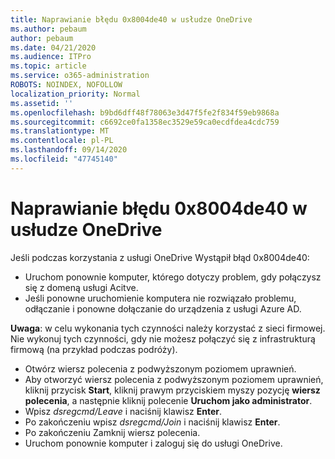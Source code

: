 ```yaml
---
title: Naprawianie błędu 0x8004de40 w usłudze OneDrive
ms.author: pebaum
author: pebaum
ms.date: 04/21/2020
ms.audience: ITPro
ms.topic: article
ms.service: o365-administration
ROBOTS: NOINDEX, NOFOLLOW
localization_priority: Normal
ms.assetid: ''
ms.openlocfilehash: b9bd6dff48f78063e3d47f5fe2f834f59eb9868a
ms.sourcegitcommit: c6692ce0fa1358ec3529e59ca0ecdfdea4cdc759
ms.translationtype: MT
ms.contentlocale: pl-PL
ms.lasthandoff: 09/14/2020
ms.locfileid: "47745140"
---
```

# <a name="fix-0x8004de40-error-in-onedrive"></a>Naprawianie błędu 0x8004de40 w usłudze OneDrive

Jeśli podczas korzystania z usługi OneDrive Wystąpił błąd 0x8004de40:

- Uruchom ponownie komputer, którego dotyczy problem, gdy połączysz się z domeną usługi Acitve.
- Jeśli ponowne uruchomienie komputera nie rozwiązało problemu, odłączanie i ponowne dołączanie do urządzenia z usługi Azure AD. 

**Uwaga**: w celu wykonania tych czynności należy korzystać z sieci firmowej. Nie wykonuj tych czynności, gdy nie możesz połączyć się z infrastrukturą firmową (na przykład podczas podróży). 

- Otwórz wiersz polecenia z podwyższonym poziomem uprawnień. 
- Aby otworzyć wiersz polecenia z podwyższonym poziomem uprawnień, kliknij przycisk **Start**, kliknij prawym przyciskiem myszy pozycję **wiersz polecenia**, a następnie kliknij polecenie **Uruchom jako administrator**.
- Wpisz *dsregcmd/Leave* i naciśnij klawisz **Enter**.
- Po zakończeniu wpisz *dsregcmd/Join* i naciśnij klawisz **Enter**.
- Po zakończeniu Zamknij wiersz polecenia.
- Uruchom ponownie komputer i zaloguj się do usługi OneDrive.
